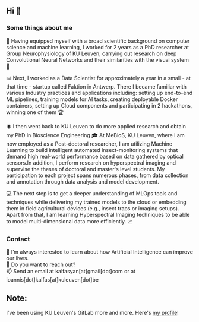 ## Hi 👋
### Some things about me

🧠 Having equipped myself with a broad scientific background on computer science and machine learning, I worked for 2 years as a PhD researcher at Group Neurophysiology of KU Leuven, carrying out research on deep Convolutional Neural Networks and their similarities with the visual system 👀

📊 Next, I worked as a Data Scientist for approximately a year in a small - at that time - startup called Faktion in Antwerp. There I became familiar with various Industry practices and applications including: setting up end-to-end ML pipelines, training models for AI tasks, creating deployable Docker containers, setting up Cloud components and participating in 2 hackathons, winning one of them 🏆

🪰 I then went back to KU Leuven to do more applied research and obtain my PhD in Bioscience Engineering 🎓 At MeBioS, KU Leuven, where I am now employed as a Post-doctoral researcher, I am utilizing Machine Learning to build intelligent automated insect-monitoring systems that demand high real-world performance based on data gathered by optical sensors.In addition, I perform research on hyperspectral imaging and supervise the theses of doctoral and master's level students. My participation to each project spans numerous phases, from data collection and annotation through data analysis and model development. 

💻 The next step is to get a deeper understanding of MLOps tools and techniques while delivering my trained models to the cloud or embedding them in field agricultural devices (e.g., insect traps or imaging setups). Apart from that, I am learning Hyperspectral Imaging techniques to be able to model multi-dimensional data more efficiently. 📈

### Contact

🌱 I’m always interested to learn about how Artificial Intelligence can improve our lives.  
💬 Do you want to reach out?  
📫 Send an email at kalfasyan[at]gmail[dot]com or at ioannis[dot]kalfas[at]kuleuven[dot]be

## Note:
I've been using KU Leuven's GitLab more and more. Here's [my profile](https://gitlab.kuleuven.be/u0107087)!
